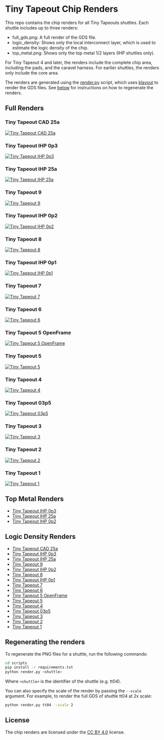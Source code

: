 # Tiny Tapeout Chip Renders

This repo contains the chip renders for all Tiny Tapeouts shuttles. Each shuttle includes up to three renders:

- full_gds.png: A full render of the GDS file.
- logic_density: Shows only the local interconnect layer, which is used to estimate the logic density of the chip.
- top_metal.png: Shows only the top metal 1/2 layers (IHP shuttles only).

For Tiny Tapeout 4 and later, the renders include the complete chip area, including the pads, and the caravel harness. For earlier shuttles, the renders only include the core area.

The renders are generated using the [render.py](scripts/render.py) script, which uses [klayout](https://www.klayout.org/) to render the GDS files. See [below](#regenerating-the-renders) for instructions on how to regenerate the renders.

## Full Renders

### Tiny Tapeout CAD 25a

[![Tiny Tapeout CAD 25a](shuttles/ttcad25a/full_gds.png)](shuttles/ttcad25a/full_gds.png)

### Tiny Tapeout IHP 0p3

[![Tiny Tapeout IHP 0p3](shuttles/ttihp0p3/full_gds.png)](shuttles/ttihp0p3/full_gds.png)

### Tiny Tapeout IHP 25a

[![Tiny Tapeout IHP 25a](shuttles/ttihp25a/full_gds.png)](shuttles/ttihp25a/full_gds.png)

### Tiny Tapeout 9

[![Tiny Tapeout 9](shuttles/tt09/full_gds.png)](shuttles/tt09/full_gds.png)

### Tiny Tapeout IHP 0p2

[![Tiny Tapeout IHP 0p2](shuttles/ttihp0p2/full_gds.png)](shuttles/ttihp0p2/full_gds.png)

### Tiny Tapeout 8

[![Tiny Tapeout 8](shuttles/tt08/full_gds.png)](shuttles/tt08/full_gds.png)

### Tiny Tapeout IHP 0p1

[![Tiny Tapeout IHP 0p1](shuttles/ttihp0p1/full_gds.png)](shuttles/ttihp0p1/full_gds.png)

### Tiny Tapeout 7

[![Tiny Tapeout 7](shuttles/tt07/full_gds.png)](shuttles/tt07/full_gds.png)

### Tiny Tapeout 6

[![Tiny Tapeout 6](shuttles/tt06/full_gds.png)](shuttles/tt06/full_gds.png)

### Tiny Tapeout 5 OpenFrame

[![Tiny Tapeout 5 OpenFrame](shuttles/tt05of/full_gds.png)](shuttles/tt05of/full_gds.png)

### Tiny Tapeout 5

[![Tiny Tapeout 5](shuttles/tt05/full_gds.png)](shuttles/tt05/full_gds.png)

### Tiny Tapeout 4

[![Tiny Tapeout 4](shuttles/tt04/full_gds.png)](shuttles/tt04/full_gds.png)

### Tiny Tapeout 03p5

[![Tiny Tapeout 03p5](shuttles/tt03p5/full_gds.png)](shuttles/tt03p5/full_gds.png)

### Tiny Tapeout 3

[![Tiny Tapeout 3](shuttles/tt03/full_gds.png)](shuttles/tt03/full_gds.png)

### Tiny Tapeout 2

[![Tiny Tapeout 2](shuttles/tt02/full_gds.png)](shuttles/tt02/full_gds.png)

### Tiny Tapeout 1

[![Tiny Tapeout 1](shuttles/tt01/full_gds.png)](shuttles/tt01/full_gds.png)

## Top Metal Renders

* [Tiny Tapeout IHP 0p3](shuttles/ttihp0p3/top_metal.png)
* [Tiny Tapeout IHP 25a](shuttles/ttihp25a/top_metal.png)
* [Tiny Tapeout IHP 0p2](shuttles/ttihp0p2/top_metal.png)

## Logic Density Renders

* [Tiny Tapeout CAD 25a](shuttles/ttcad25a/logic_density.png)
* [Tiny Tapeout IHP 0p3](shuttles/ttihp0p3/logic_density.png)
* [Tiny Tapeout IHP 25a](shuttles/ttihp25a/logic_density.png)
* [Tiny Tapeout 9](shuttles/tt09/logic_density.png)
* [Tiny Tapeout IHP 0p2](shuttles/ttihp0p2/logic_density.png)
* [Tiny Tapeout 8](shuttles/tt08/logic_density.png)
* [Tiny Tapeout IHP 0p1](shuttles/ttihp0p1/logic_density.png)
* [Tiny Tapeout 7](shuttles/tt07/logic_density.png)
* [Tiny Tapeout 6](shuttles/tt06/logic_density.png)
* [Tiny Tapeout 5 OpenFrame](shuttles/tt05of/logic_density.png)
* [Tiny Tapeout 5](shuttles/tt05/logic_density.png)
* [Tiny Tapeout 4](shuttles/tt04/logic_density.png)
* [Tiny Tapeout 03p5](shuttles/tt03p5/logic_density.png)
* [Tiny Tapeout 3](shuttles/tt03/logic_density.png)
* [Tiny Tapeout 2](shuttles/tt02/logic_density.png)
* [Tiny Tapeout 1](shuttles/tt01/logic_density.png)

## Regenerating the renders

To regenerate the PNG files for a shuttle, run the following commands:

```bash
cd scripts
pip install -r requirements.txt
python render.py <shuttle>
```

Where `<shuttle>` is the identifier of the shuttle (e.g. tt04).

You can also specify the scale of the render by passing the `--scale` argument. For example, to render the full GDS of shuttle tt04 at 2x scale:

```bash
python render.py tt04 --scale 2
```

## License

The chip renders are licensed under the [CC BY 4.0](https://creativecommons.org/licenses/by/4.0/) license.
